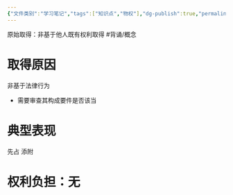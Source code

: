 ```yaml
---
{"文件类别":"学习笔记","tags":["知识点","物权"],"dg-publish":true,"permalink":"/学习笔记studyup/物权法学/原始取得/","dgPassFrontmatter":true,"created":"2024-11-01T08:32:16.841+08:00","updated":"2024-11-01T08:34:39.445+08:00"}
---
```


原始取得：非基于他人既有权利取得 #背诵/概念 
# 取得原因
非基于法律行为
- 需要审查其构成要件是否该当
# 典型表现
先占
添附
# 权利负担：无